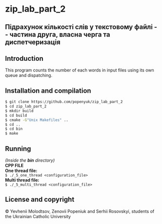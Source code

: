 # zip_lab_part_2

## Підрахунок кількості слів у текстовому файлі -- частина друга, власна черга та диспетчеризація

## Introduction
This program counts the number of each words in input files using its own queue and dispatching.

## Installation and compilation
  ```bash
  $ git clone https://github.com/popenyuk/zip_lab_part_2
  $ cd zip_lab_part_2
  $ mkdir build
  $ cd build
  $ cmake -G"Unix Makefiles" ..
  $ cd ..
  $ cd bin
  $ make
  ```
  
## Running
  <i>(Inside the <b>bin</b> directory)</i><br>
  <b>CPP FILE</b><br>
  <b>One thread file:</b><br>
    ```
    $ ./_5_one_thread <configuration_file>
    ```<br>
  <b>Multi thread file:</b><br>
    ```
    $ ./_5_multi_thread <configuration_file>
    ```<br>
  


## License and copyright
© Yevhenii Molodtsov, Zenovii Popeniuk and Serhii Rosovskyi, students of the Ukrainian Catholic University


